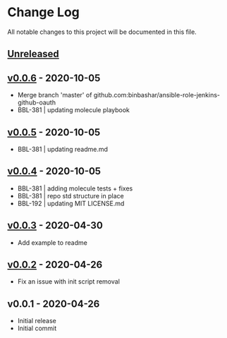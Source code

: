 # Change Log

All notable changes to this project will be documented in this file.

<a name="unreleased"></a>
## [Unreleased]



<a name="v0.0.6"></a>
## [v0.0.6] - 2020-10-05

- Merge branch 'master' of github.com:binbashar/ansible-role-jenkins-github-oauth
- BBL-381 | updating molecule playbook


<a name="v0.0.5"></a>
## [v0.0.5] - 2020-10-05

- BBL-381 | updating readme.md


<a name="v0.0.4"></a>
## [v0.0.4] - 2020-10-05

- BBL-381 | adding molecule tests + fixes
- BBL-381 | repo std structure in place
- BBL-192 | updating MIT LICENSE.md


<a name="v0.0.3"></a>
## [v0.0.3] - 2020-04-30

- Add example to readme


<a name="v0.0.2"></a>
## [v0.0.2] - 2020-04-26

- Fix an issue with init script removal


<a name="v0.0.1"></a>
## v0.0.1 - 2020-04-26

- Initial release
- Initial commit


[Unreleased]: https://github.com/binbashar/ansible-role-jenkins-github-oauth/compare/v0.0.6...HEAD
[v0.0.6]: https://github.com/binbashar/ansible-role-jenkins-github-oauth/compare/v0.0.5...v0.0.6
[v0.0.5]: https://github.com/binbashar/ansible-role-jenkins-github-oauth/compare/v0.0.4...v0.0.5
[v0.0.4]: https://github.com/binbashar/ansible-role-jenkins-github-oauth/compare/v0.0.3...v0.0.4
[v0.0.3]: https://github.com/binbashar/ansible-role-jenkins-github-oauth/compare/v0.0.2...v0.0.3
[v0.0.2]: https://github.com/binbashar/ansible-role-jenkins-github-oauth/compare/v0.0.1...v0.0.2

